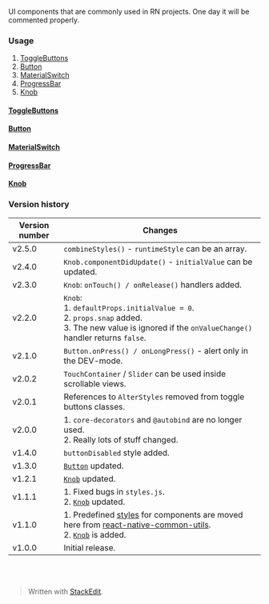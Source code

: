 ﻿UI components that are commonly used in RN projects. One day it will be commented properly.

### Usage

 1. <a name="ctogglebuttons"></a>[ToggleButtons](#togglebuttons)
 2. <a name="cbutton"></a>[Button](#button)
 3. <a name="cmaterialswitch"></a>[MaterialSwitch](#materialswitch)
 4. <a name="cprogressbar"></a>[ProgressBar](#progressbar)
 5. <a name="cknob"></a>[Knob](#knob)

#### <a name="togglebuttons"></a>[ToggleButtons<i class="icon-up"></i>](#ctogglebuttons)
#### <a name="button"></a>[Button<i class="icon-up"></i>](#cbutton)
#### <a name="materialswitch"></a>[MaterialSwitch<i class="icon-up"></i>](#cmaterialswitch)
#### <a name="progressbar"></a>[ProgressBar<i class="icon-up"></i>](#cprogressbar)
#### <a name="knob"></a>[Knob<i class="icon-up"></i>](#cknob)

### Version history

Version number|Changes
-|-
v2.5.0|`combineStyles()` - `runtimeStyle` can be an array.
v2.4.0|`Knob.componentDidUpdate()` - `initialValue` can be updated.
v2.3.0|`Knob`: `onTouch() / onRelease()` handlers added.
v2.2.0|`Knob`:<br>1. `defaultProps.initialValue = 0`.<br>2. `props.snap` added.<br>3. The new value is ignored if the `onValueChange()` handler returns `false`.
v2.1.0|`Button.onPress() / onLongPress()` - alert only in the DEV-mode.
v2.0.2|`TouchContainer` / `Slider` can be used inside scrollable views.
v2.0.1|References to `AlterStyles` removed from toggle buttons classes.
v2.0.0|1. `core-decorators` and `@autobind` are no longer used.<br>2. Really lots of stuff changed.
v1.4.0|`buttonDisabled` style added.
v1.3.0|[`Button`](#button) updated.
v1.2.1|[`Knob`](#knob) updated.
v1.1.1|1.&nbsp;Fixed bugs in `styles.js`.<br>2.&nbsp;[`Knob`](#knob) updated.
v1.1.0|1.&nbsp;Predefined [styles](https://npmjs.com/packages/react-native-common-utils#styles) for components are moved here from [react-native-common-utils](https://npmjs.com/packages/react-native-common-utils).<br>2.&nbsp;[`Knob`](#knob) is added.
v1.0.0|Initial release.
<br><br>
> Written with [StackEdit](https://stackedit.io/).
